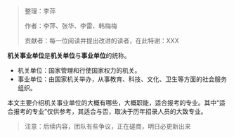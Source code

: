 > 整理：李萍
>
> 作者：李萍、张华、李雷、韩梅梅
>
> 贡献者：每一位阅读并提出改进的读者，在此特谢：XXX

**机关事业单位**是**机关单位**与**事业单位**的统称。

* 机关单位：国家管理和行使国家权力的机关。
* 事业单位：由国家机关举办，从事教育、科技、文化、卫生等方面的社会服务组织。

本文主要介绍机关事业单位的大概有哪些，大概职能，适合报考的专业。其中“适合报考的专业”仅供参考，其适合与否，取决于历年招录人员的大致专业。

> 注意：后续内容，团队有些争议，正在磋商，明日必更新出来